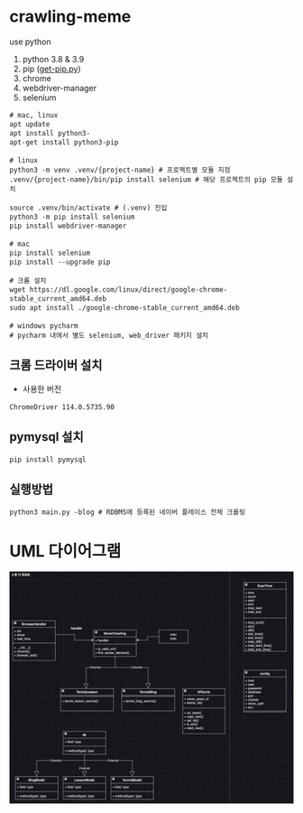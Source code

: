# crawling-meme
use python

1. python 3.8 & 3.9
2. pip ([get-pip.py](https://bootstrap.pypa.io/get-pip.py))
3. chrome
4. webdriver-manager
5. selenium

```shell
# mac, linux
apt update
apt install python3-
apt-get install python3-pip

# linux
python3 -m venv .venv/{project-name} # 프로젝트별 모듈 지정
.venv/{project-name}/bin/pip install selenium # 해당 프로젝트의 pip 모듈 설치

source .venv/bin/activate # (.venv) 진입
python3 -m pip install selenium
pip install webdriver-manager

# mac
pip install selenium
pip install --upgrade pip

# 크롬 설치
wget https://dl.google.com/linux/direct/google-chrome-stable_current_amd64.deb
sudo apt install ./google-chrome-stable_current_amd64.deb

# windows pycharm
# pycharm 내에서 별도 selenium, web_driver 패키지 설치
```

## 크롬 드라이버 설치

- 사용한 버전

```text
ChromeDriver 114.0.5735.90
```

## pymysql 설치

```text
pip install pymysql
```

## 실행방법
```shell
python3 main.py -blog # RDBMS에 등록된 네이버 플레이스 전체 크롤링
```


# UML 다이어그램
![uml](./etc/readme.png)